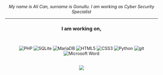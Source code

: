 <div align="center">
  <i style="text-align:center;">My name is Ali Can, surname is Gonullu. I am working as Cyber Security Specialist</i>
<hr></hr>
<h3>I am working on, </h3><br>
<p>
  <img alt="PHP" src="https://img.shields.io/badge/php-%23777BB4.svg?&style=flat&logo=php&logoColor=white" />
  <img alt="SQLite" src ="https://img.shields.io/badge/sqlite-%2307405e.svg?&style=flat&logo=sqlite&logoColor=white" />
  <img alt="MariaDB" src="https://img.shields.io/badge/-MariaDB-003545?style=flat-square&logo=mariadb&logoColor=white" />
  <img alt="HTML5" src="https://img.shields.io/badge/-HTML5-E34F26?style=flat-square&logo=html5&logoColor=white" />
  <img alt="CSS3" src="https://img.shields.io/badge/-CSS3-1572B6?style=flat-square&logo=css3&logoColor=white" />
  <img alt="Python" src="https://img.shields.io/badge/python-%2314354C.svg?&style=flat&logo=python&logoColor=white" />
  <img alt="git" src="https://img.shields.io/badge/-Git-F05032?style=flat-square&logo=git&logoColor=white" />
  <img alt="Microsoft Word" src="https://img.shields.io/badge/Microsoft_Word-2B579A?style=flat&logo=microsoft-word&logoColor=white" />
</p>
<br>
<img src="https://github-readme-stats.vercel.app/api?username=alicangnll&show_icons=true&icon_color=805AD5&text_color=718096&bg_color=ffffff&hide_title=true&hide_border=false" />
</div>
